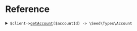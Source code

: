 # Reference
<details><summary><code>$client-><a href="/Seed/ClientClient.php">getAccount</a>($accountId) -> \Seed\Types\Account</code></summary>
<dl>
<dd>

#### 🔌 Usage

<dl>
<dd>

<dl>
<dd>

```php
$client->getAccount(
    accountId: $accountId,
);
```
</dd>
</dl>
</dd>
</dl>

#### ⚙️ Parameters

<dl>
<dd>

<dl>
<dd>

**$accountId:** `string` 
    
</dd>
</dl>
</dd>
</dl>


</dd>
</dl>
</details>
